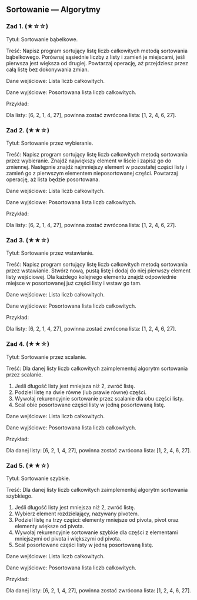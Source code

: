 ## Sortowanie — Algorytmy

### Zad 1.  (★☆☆)

Tytuł: Sortowanie bąbelkowe.

Treść: Napisz program sortujący listę liczb całkowitych metodą sortowania bąbelkowego. Porównaj sąsiednie liczby z listy i zamień je miejscami, jeśli pierwsza jest większa od drugiej. Powtarzaj operację, aż przejdziesz przez całą listę bez dokonywania zmian.

Dane wejściowe: Lista liczb całkowitych.

Dane wyjściowe: Posortowana lista liczb całkowitych.

Przykład:

Dla listy: [6, 2, 1, 4, 27], powinna zostać zwrócona lista: [1, 2, 4, 6, 27].

### Zad 2.  (★★☆)

Tytuł: Sortowanie przez wybieranie.

Treść: Napisz program sortujący listę liczb całkowitych metodą sortowania przez wybieranie. Znajdź największy element w liście i zapisz go do zmiennej. Następnie znajdź najmniejszy element w pozostałej części listy i zamień go z pierwszym elementem nieposortowanej części. Powtarzaj operację, aż lista będzie posortowana.

Dane wejściowe: Lista liczb całkowitych.

Dane wyjściowe: Posortowana lista liczb całkowitych.

Przykład:

Dla listy: [6, 2, 1, 4, 27], powinna zostać zwrócona lista: [1, 2, 4, 6, 27].

### Zad 3.  (★★☆)
 
Tytuł: Sortowanie przez wstawianie.

Treść: Napisz program sortujący listę liczb całkowitych metodą sortowania przez wstawianie. Stwórz nową, pustą listę i dodaj do niej pierwszy element listy wejściowej. Dla każdego kolejnego elementu znajdź odpowiednie miejsce w posortowanej już części listy i wstaw go tam.

Dane wejściowe: Lista liczb całkowitych.

Dane wyjściowe: Posortowana lista liczb całkowitych.

Przykład:

Dla listy: [6, 2, 1, 4, 27], powinna zostać zwrócona lista: [1, 2, 4, 6, 27].

### Zad 4.  (★★☆)

Tytuł: Sortowanie przez scalanie.

Treść: Dla danej listy liczb całkowitych zaimplementuj algorytm sortowania przez scalanie.

1. Jeśli długość listy jest mniejsza niż 2, zwróć listę.
2. Podziel listę na dwie równe (lub prawie równe) części.
3. Wywołaj rekurencyjnie sortowanie przez scalanie dla obu części listy.
4. Scal obie posortowane części listy w jedną posortowaną listę.

Dane wejściowe: Lista liczb całkowitych.

Dane wyjściowe: Posortowana lista liczb całkowitych.

Przykład:

Dla danej listy: [6, 2, 1, 4, 27], powinna zostać zwrócona lista: [1, 2, 4, 6, 27].

### Zad 5.  (★★☆)

Tytuł: Sortowanie szybkie.

Treść: Dla danej listy liczb całkowitych zaimplementuj algorytm sortowania szybkiego.

1. Jeśli długość listy jest mniejsza niż 2, zwróć listę.
2. Wybierz element rozdzielający, nazywany pivotem.
3. Podziel listę na trzy części: elementy mniejsze od pivota, pivot oraz elementy większe od pivota.
4. Wywołaj rekurencyjnie sortowanie szybkie dla części z elementami mniejszymi od pivota i większymi od pivota.
5. Scal posortowane części listy w jedną posortowaną listę.

Dane wejściowe: Lista liczb całkowitych.

Dane wyjściowe: Posortowana lista liczb całkowitych.

Przykład:

Dla danej listy: [6, 2, 1, 4, 27], powinna zostać zwrócona lista: [1, 2, 4, 6, 27].

